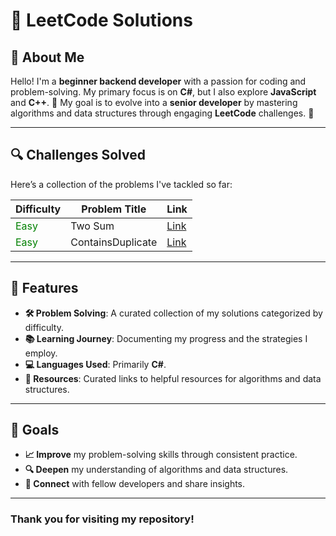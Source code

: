 # 🎉 LeetCode Solutions

## 👤 About Me

Hello! I'm a **beginner backend developer** with a passion for coding and problem-solving. My primary focus is on **C#**, but I also explore **JavaScript** and **C++**. 🚀 My goal is to evolve into a **senior developer** by mastering algorithms and data structures through engaging **LeetCode** challenges. 💪

---

## 🔍 Challenges Solved

Here’s a collection of the problems I've tackled so far:

| Difficulty                              | Problem Title     | Link                                                                                                                                |
| --------------------------------------- | ----------------- | ----------------------------------------------------------------------------------------------------------------------------------- |
| <span style="color: green;">Easy</span> | Two Sum           | [Link](https://leetcode.com/problems/two-sum/solutions/5986774/c-solution-for-the-two-sum-problem/)                                 |
| <span style="color: green;">Easy</span> | ContainsDuplicate | [Link](https://leetcode.com/problems/contains-duplicate/solutions/5989109/detecting-duplicates-in-an-array-using-hashset-in-c/)     |

<!-- | <span style="color: green;">Easy</span> | MissingNumber     | [Link](https://leetcode.com/problems/missing-number/solutions/5989163/finding-the-missing-number-in-an-array-using-the-sum-formula) | -->

<!-- | <span style="color: green;">Easy</span> | ContainsDuplicate | [Link]() | -->

<!-- | <span style="color: orange;">Medium</span>     | Add Two Numbers | [Link]() | -->

<!-- | <span style="color: red;">Hard</span>          | Median of Two Sorted Arrays | [Link]() -->

---

## 🚀 Features

-   **🛠 Problem Solving**: A curated collection of my solutions categorized by difficulty.
-   **📚 Learning Journey**: Documenting my progress and the strategies I employ.
-   **💻 Languages Used**: Primarily **C#**.
-   **🔗 Resources**: Curated links to helpful resources for algorithms and data structures.

---

## 🎯 Goals

-   **📈 Improve** my problem-solving skills through consistent practice.
-   **🔍 Deepen** my understanding of algorithms and data structures.
-   **🤝 Connect** with fellow developers and share insights.

---

### Thank you for visiting my repository!
